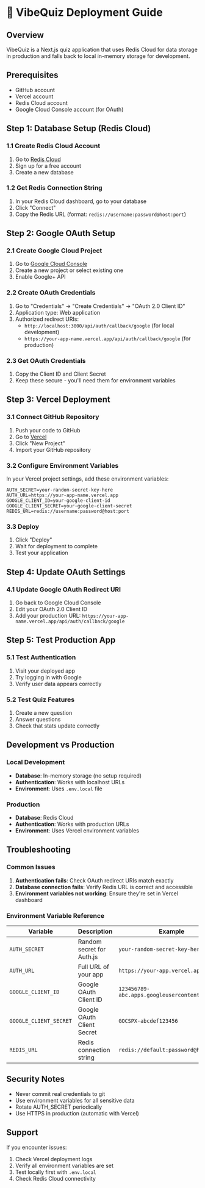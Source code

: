 # 🚀 VibeQuiz Deployment Guide

## Overview
VibeQuiz is a Next.js quiz application that uses Redis Cloud for data storage in production and falls back to local in-memory storage for development.

## Prerequisites
- GitHub account
- Vercel account
- Redis Cloud account
- Google Cloud Console account (for OAuth)

## Step 1: Database Setup (Redis Cloud)

### 1.1 Create Redis Cloud Account
1. Go to [Redis Cloud](https://redis.com/cloud/)
2. Sign up for a free account
3. Create a new database

### 1.2 Get Redis Connection String
1. In your Redis Cloud dashboard, go to your database
2. Click "Connect"
3. Copy the Redis URL (format: `redis://username:password@host:port`)

## Step 2: Google OAuth Setup

### 2.1 Create Google Cloud Project
1. Go to [Google Cloud Console](https://console.cloud.google.com/)
2. Create a new project or select existing one
3. Enable Google+ API

### 2.2 Create OAuth Credentials
1. Go to "Credentials" → "Create Credentials" → "OAuth 2.0 Client ID"
2. Application type: Web application
3. Authorized redirect URIs:
   - `http://localhost:3000/api/auth/callback/google` (for local development)
   - `https://your-app-name.vercel.app/api/auth/callback/google` (for production)

### 2.3 Get OAuth Credentials
1. Copy the Client ID and Client Secret
2. Keep these secure - you'll need them for environment variables

## Step 3: Vercel Deployment

### 3.1 Connect GitHub Repository
1. Push your code to GitHub
2. Go to [Vercel](https://vercel.com/)
3. Click "New Project"
4. Import your GitHub repository

### 3.2 Configure Environment Variables
In your Vercel project settings, add these environment variables:

```
AUTH_SECRET=your-random-secret-key-here
AUTH_URL=https://your-app-name.vercel.app
GOOGLE_CLIENT_ID=your-google-client-id
GOOGLE_CLIENT_SECRET=your-google-client-secret
REDIS_URL=redis://username:password@host:port
```

### 3.3 Deploy
1. Click "Deploy"
2. Wait for deployment to complete
3. Test your application

## Step 4: Update OAuth Settings

### 4.1 Update Google OAuth Redirect URI
1. Go back to Google Cloud Console
2. Edit your OAuth 2.0 Client ID
3. Add your production URL: `https://your-app-name.vercel.app/api/auth/callback/google`

## Step 5: Test Production App

### 5.1 Test Authentication
1. Visit your deployed app
2. Try logging in with Google
3. Verify user data appears correctly

### 5.2 Test Quiz Features
1. Create a new question
2. Answer questions
3. Check that stats update correctly

## Development vs Production

### Local Development
- **Database**: In-memory storage (no setup required)
- **Authentication**: Works with localhost URLs
- **Environment**: Uses `.env.local` file

### Production
- **Database**: Redis Cloud
- **Authentication**: Works with production URLs
- **Environment**: Uses Vercel environment variables

## Troubleshooting

### Common Issues

1. **Authentication fails**: Check OAuth redirect URIs match exactly
2. **Database connection fails**: Verify Redis URL is correct and accessible
3. **Environment variables not working**: Ensure they're set in Vercel dashboard

### Environment Variable Reference

| Variable | Description | Example |
|----------|-------------|---------|
| `AUTH_SECRET` | Random secret for Auth.js | `your-random-secret-key-here` |
| `AUTH_URL` | Full URL of your app | `https://your-app.vercel.app` |
| `GOOGLE_CLIENT_ID` | Google OAuth Client ID | `123456789-abc.apps.googleusercontent.com` |
| `GOOGLE_CLIENT_SECRET` | Google OAuth Client Secret | `GOCSPX-abcdef123456` |
| `REDIS_URL` | Redis connection string | `redis://default:password@host:port` |

## Security Notes

- Never commit real credentials to git
- Use environment variables for all sensitive data
- Rotate AUTH_SECRET periodically
- Use HTTPS in production (automatic with Vercel)

## Support

If you encounter issues:
1. Check Vercel deployment logs
2. Verify all environment variables are set
3. Test locally first with `.env.local`
4. Check Redis Cloud connectivity 